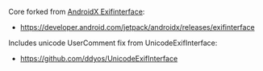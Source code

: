 Core forked from [AndroidX Exifinterface](https://android.googlesource.com/platform/frameworks/support/+/androidx-main-release/exifinterface/):
- https://developer.android.com/jetpack/androidx/releases/exifinterface

Includes unicode UserComment fix from UnicodeExifInterface:
- https://github.com/ddyos/UnicodeExifInterface
